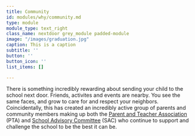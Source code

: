 ```yaml
---
title: Community
id: modules/why/community.md
type: module
module_type: text_right
class_name: nextdoor grey_module padded-module
image: "/images/graduation.jpg"
caption: This is a caption
subtitle: ''
button: ''
button_icon: ''
list_items: []

---
```

There is something incredibly rewarding about sending your child to the school next door. Friends, activites and events are nearby. You see the same faces, and grow to care for and respect your neighbors. Coincidentally, this has created an incredibly active group of parents and community members making up both the [Parent and Teacher Association](/nse#ParentTeacherAssociation) (PTA) and [School Advisory Committee](/nse#7<sup>th</sup>Hour) (SAC) who continue to support and challenge the school to be the best it can be.
